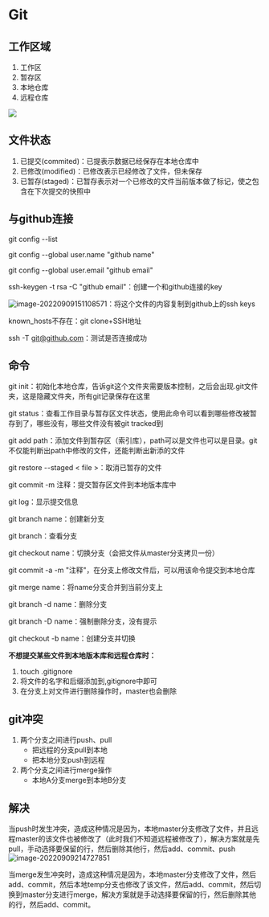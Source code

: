 # Git

## **工作区域**

1. 工作区
2. 暂存区
3. 本地仓库
4. 远程仓库

![](D:/code/note/Linux.assets/image-20220905123749474.png)

## **文件状态**

1. 已提交(commited)：已提表示数据已经保存在本地仓库中
2. 已修改(modified)：已修改表示已经修改了文件，但未保存
3. 已暂存(staged)：已暂存表示对一个已修改的文件当前版本做了标记，使之包含在下次提交的快照中

## **与github连接**

git config --list

git config --global user.name "github name"

git config --global user.email "github email"

ssh-keygen -t rsa -C "github email"：创建一个和github连接的key

![image-20220909151108571](D:/code/note/Linux.assets/image-20220909151108571.png)：将这个文件的内容复制到github上的ssh keys

known_hosts不存在：git clone+SSH地址

ssh -T git@github.com：测试是否连接成功

## **命令**

git init：初始化本地仓库，告诉git这个文件夹需要版本控制，之后会出现.git文件夹，这是隐藏文件夹，所有git记录保存在这里

git status：查看工作目录与暂存区文件状态，使用此命令可以看到哪些修改被暂存到了，哪些没有，哪些文件没有被git tracked到

git add path：添加文件到暂存区（索引库），path可以是文件也可以是目录。git不仅能判断出path中修改的文件，还能判断出新添的文件

git restore --staged < file >：取消已暂存的文件 

git commit -m 注释：提交暂存区文件到本地版本库中

git log：显示提交信息

git branch name：创建新分支

git branch：查看分支

git checkout name：切换分支（会把文件从master分支拷贝一份）

git commit -a -m "注释"，在分支上修改文件后，可以用该命令提交到本地仓库

git merge name：将name分支合并到当前分支上

git branch -d name：删除分支

git branch -D name：强制删除分支，没有提示

git checkout -b name：创建分支并切换

**不想提交某些文件到本地版本库和远程仓库时：**

1. touch .gitignore
2. 将文件的名字和后缀添加到,gitignore中即可
3. 在分支上对文件进行删除操作时，master也会删除

## **git冲突**

1. 两个分支之间进行push、pull
   + 把远程的分支pull到本地
   + 把本地分支push到远程
2. 两个分支之间进行merge操作
   + 本地A分支merge到本地B分支

## **解决**

​	当push时发生冲突，造成这种情况是因为，本地master分支修改了文件，并且远程master的该文件也被修改了（此时我们不知道远程被修改了），解决方案就是先pull，手动选择要保留的行，然后删除其他行，然后add、commit、push![image-20220909214727851](D:/code/note/Linux.assets/image-20220909214727851.png)

​	当merge发生冲突时，造成这种情况是因为，本地master分支修改了文件，然后add、commit，然后本地temp分支也修改了该文件，然后add、commit，然后切换到master分支进行merge，解决方案就是手动选择要保留的行，然后删除其他的行，然后add、commit。